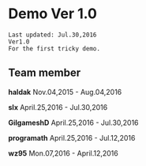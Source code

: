 # Demo Ver 1.0
	Last updated: Jul.30,2016
	Ver1.0
	For the first tricky demo.

## Team member
**haldak** Nov.04,2015 - Aug.04,2016

**slx** April.25,2016 - Jul.30,2016

**GilgameshD** April.25,2016 - Jul.30,2016

**programath** April.25,2016 - Jul.12,2016

**wz95** Mon.07,2016 - April.12,2016